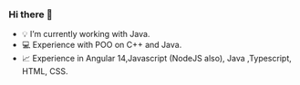 ### Hi there 👋

- 💡 I’m currently working with Java.
- 💻 Experience with POO on C++ and Java.
- 📈 Experience in Angular 14,Javascript (NodeJS also), Java ,Typescript, HTML, CSS.
